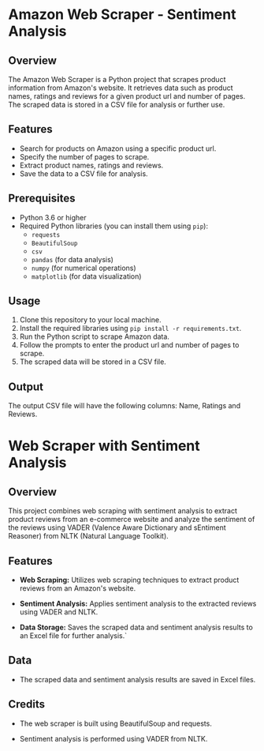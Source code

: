 # Amazon Web Scraper - Sentiment Analysis 

## Overview

The Amazon Web Scraper is a Python project that scrapes product information from Amazon's website. It retrieves data such as product names, ratings and reviews for a given product url and number of pages. The scraped data is stored in a CSV file for analysis or further use.

## Features

- Search for products on Amazon using a specific product url.
- Specify the number of pages to scrape.
- Extract product names, ratings and reviews.
- Save the data to a CSV file for analysis.

## Prerequisites

- Python 3.6 or higher
- Required Python libraries (you can install them using `pip`):
  - `requests`
  - `BeautifulSoup`
  - `csv`
  - `pandas` (for data analysis)
  - `numpy` (for numerical operations)
  - `matplotlib` (for data visualization)

## Usage

1. Clone this repository to your local machine.
2. Install the required libraries using `pip install -r requirements.txt`.
3. Run the Python script to scrape Amazon data.
4. Follow the prompts to enter the product url and number of pages to scrape.
5. The scraped data will be stored in a CSV file.

## Output

The output CSV file will have the following columns:  Name, Ratings and Reviews.

# Web Scraper with Sentiment Analysis

## Overview

This project combines web scraping with sentiment analysis to extract product reviews from an e-commerce website and analyze the sentiment of the reviews using VADER (Valence Aware Dictionary and sEntiment Reasoner) from NLTK (Natural Language Toolkit).

## Features

- **Web Scraping:** Utilizes web scraping techniques to extract product reviews from an Amazon's website.

- **Sentiment Analysis:** Applies sentiment analysis to the extracted reviews using VADER and NLTK.

- **Data Storage:** Saves the scraped data and sentiment analysis results to an Excel file for further analysis.`


## Data

- The scraped data and sentiment analysis results are saved in Excel files. 

## Credits

- The web scraper is built using BeautifulSoup and requests.

- Sentiment analysis is performed using VADER from NLTK.


